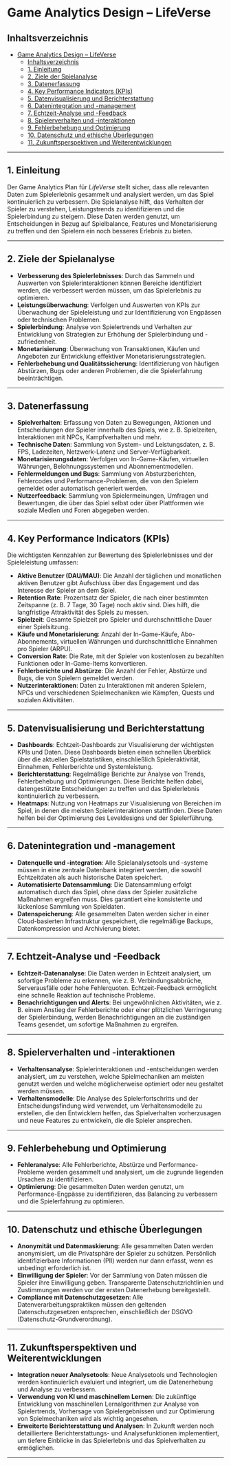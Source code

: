 # Game Analytics Design – LifeVerse

## Inhaltsverzeichnis

- [Game Analytics Design – LifeVerse](#game-analytics-design--lifeverse)
  - [Inhaltsverzeichnis](#inhaltsverzeichnis)
  - [1. Einleitung](#1-einleitung)
  - [2. Ziele der Spielanalyse](#2-ziele-der-spielanalyse)
  - [3. Datenerfassung](#3-datenerfassung)
  - [4. Key Performance Indicators (KPIs)](#4-key-performance-indicators-kpis)
  - [5. Datenvisualisierung und Berichterstattung](#5-datenvisualisierung-und-berichterstattung)
  - [6. Datenintegration und -management](#6-datenintegration-und--management)
  - [7. Echtzeit-Analyse und -Feedback](#7-echtzeit-analyse-und--feedback)
  - [8. Spielerverhalten und -interaktionen](#8-spielerverhalten-und--interaktionen)
  - [9. Fehlerbehebung und Optimierung](#9-fehlerbehebung-und-optimierung)
  - [10. Datenschutz und ethische Überlegungen](#10-datenschutz-und-ethische-überlegungen)
  - [11. Zukunftsperspektiven und Weiterentwicklungen](#11-zukunftsperspektiven-und-weiterentwicklungen)

---

## 1. Einleitung

Der Game Analytics Plan für *LifeVerse* stellt sicher, dass alle relevanten Daten zum Spielerlebnis gesammelt und analysiert werden, um das Spiel kontinuierlich zu verbessern. Die Spielanalyse hilft, das Verhalten der Spieler zu verstehen, Leistungstrends zu identifizieren und die Spielerbindung zu steigern. Diese Daten werden genutzt, um Entscheidungen in Bezug auf Spielbalance, Features und Monetarisierung zu treffen und den Spielern ein noch besseres Erlebnis zu bieten.

---

## 2. Ziele der Spielanalyse

- **Verbesserung des Spielerlebnisses**: Durch das Sammeln und Auswerten von Spielerinteraktionen können Bereiche identifiziert werden, die verbessert werden müssen, um das Spielerlebnis zu optimieren.
- **Leistungsüberwachung**: Verfolgen und Auswerten von KPIs zur Überwachung der Spieleleistung und zur Identifizierung von Engpässen oder technischen Problemen.
- **Spielerbindung**: Analyse von Spielertrends und Verhalten zur Entwicklung von Strategien zur Erhöhung der Spielerbindung und -zufriedenheit.
- **Monetarisierung**: Überwachung von Transaktionen, Käufen und Angeboten zur Entwicklung effektiver Monetarisierungsstrategien.
- **Fehlerbehebung und Qualitätssicherung**: Identifizierung von häufigen Abstürzen, Bugs oder anderen Problemen, die die Spielerfahrung beeinträchtigen.

---

## 3. Datenerfassung

- **Spielverhalten**: Erfassung von Daten zu Bewegungen, Aktionen und Entscheidungen der Spieler innerhalb des Spiels, wie z. B. Spielzeiten, Interaktionen mit NPCs, Kampfverhalten und mehr.
- **Technische Daten**: Sammlung von System- und Leistungsdaten, z. B. FPS, Ladezeiten, Netzwerk-Latenz und Server-Verfügbarkeit.
- **Monetarisierungsdaten**: Verfolgen von In-Game-Käufen, virtuellen Währungen, Belohnungssystemen und Abonnementmodellen.
- **Fehlermeldungen und Bugs**: Sammlung von Absturzberichten, Fehlercodes und Performance-Problemen, die von den Spielern gemeldet oder automatisch generiert werden.
- **Nutzerfeedback**: Sammlung von Spielermeinungen, Umfragen und Bewertungen, die über das Spiel selbst oder über Plattformen wie soziale Medien und Foren abgegeben werden.

---

## 4. Key Performance Indicators (KPIs)

Die wichtigsten Kennzahlen zur Bewertung des Spielerlebnisses und der Spieleleistung umfassen:

- **Aktive Benutzer (DAU/MAU)**: Die Anzahl der täglichen und monatlichen aktiven Benutzer gibt Aufschluss über das Engagement und das Interesse der Spieler an dem Spiel.
- **Retention Rate**: Prozentsatz der Spieler, die nach einer bestimmten Zeitspanne (z. B. 7 Tage, 30 Tage) noch aktiv sind. Dies hilft, die langfristige Attraktivität des Spiels zu messen.
- **Spielzeit**: Gesamte Spielzeit pro Spieler und durchschnittliche Dauer einer Spielsitzung.
- **Käufe und Monetarisierung**: Anzahl der In-Game-Käufe, Abo-Abonnements, virtuellen Währungen und durchschnittliche Einnahmen pro Spieler (ARPU).
- **Conversion Rate**: Die Rate, mit der Spieler von kostenlosen zu bezahlten Funktionen oder In-Game-Items konvertieren.
- **Fehlerberichte und Abstürze**: Die Anzahl der Fehler, Abstürze und Bugs, die von Spielern gemeldet werden.
- **Nutzerinteraktionen**: Daten zu Interaktionen mit anderen Spielern, NPCs und verschiedenen Spielmechaniken wie Kämpfen, Quests und sozialen Aktivitäten.

---

## 5. Datenvisualisierung und Berichterstattung

- **Dashboards**: Echtzeit-Dashboards zur Visualisierung der wichtigsten KPIs und Daten. Diese Dashboards bieten einen schnellen Überblick über die aktuellen Spielstatistiken, einschließlich Spieleraktivität, Einnahmen, Fehlerberichte und Systemleistung.
- **Berichterstattung**: Regelmäßige Berichte zur Analyse von Trends, Fehlerbehebung und Optimierungen. Diese Berichte helfen dabei, datengestützte Entscheidungen zu treffen und das Spielerlebnis kontinuierlich zu verbessern.
- **Heatmaps**: Nutzung von Heatmaps zur Visualisierung von Bereichen im Spiel, in denen die meisten Spielerinteraktionen stattfinden. Diese Daten helfen bei der Optimierung des Leveldesigns und der Spielerführung.

---

## 6. Datenintegration und -management

- **Datenquelle und -integration**: Alle Spielanalysetools und -systeme müssen in eine zentrale Datenbank integriert werden, die sowohl Echtzeitdaten als auch historische Daten speichert.
- **Automatisierte Datensammlung**: Die Datensammlung erfolgt automatisch durch das Spiel, ohne dass der Spieler zusätzliche Maßnahmen ergreifen muss. Dies garantiert eine konsistente und lückenlose Sammlung von Spieldaten.
- **Datenspeicherung**: Alle gesammelten Daten werden sicher in einer Cloud-basierten Infrastruktur gespeichert, die regelmäßige Backups, Datenkompression und Archivierung bietet.

---

## 7. Echtzeit-Analyse und -Feedback

- **Echtzeit-Datenanalyse**: Die Daten werden in Echtzeit analysiert, um sofortige Probleme zu erkennen, wie z. B. Verbindungsabbrüche, Serverausfälle oder hohe Fehlerquoten. Echtzeit-Feedback ermöglicht eine schnelle Reaktion auf technische Probleme.
- **Benachrichtigungen und Alerts**: Bei ungewöhnlichen Aktivitäten, wie z. B. einem Anstieg der Fehlerberichte oder einer plötzlichen Verringerung der Spielerbindung, werden Benachrichtigungen an die zuständigen Teams gesendet, um sofortige Maßnahmen zu ergreifen.

---

## 8. Spielerverhalten und -interaktionen

- **Verhaltensanalyse**: Spielerinteraktionen und -entscheidungen werden analysiert, um zu verstehen, welche Spielmechaniken am meisten genutzt werden und welche möglicherweise optimiert oder neu gestaltet werden müssen.
- **Verhaltensmodelle**: Die Analyse des Spielerfortschritts und der Entscheidungsfindung wird verwendet, um Verhaltensmodelle zu erstellen, die den Entwicklern helfen, das Spielverhalten vorherzusagen und neue Features zu entwickeln, die die Spieler ansprechen.

---

## 9. Fehlerbehebung und Optimierung

- **Fehleranalyse**: Alle Fehlerberichte, Abstürze und Performance-Probleme werden gesammelt und analysiert, um die zugrunde liegenden Ursachen zu identifizieren.
- **Optimierung**: Die gesammelten Daten werden genutzt, um Performance-Engpässe zu identifizieren, das Balancing zu verbessern und die Spielerfahrung zu optimieren.

---

## 10. Datenschutz und ethische Überlegungen

- **Anonymität und Datenmaskierung**: Alle gesammelten Daten werden anonymisiert, um die Privatsphäre der Spieler zu schützen. Persönlich identifizierbare Informationen (PII) werden nur dann erfasst, wenn es unbedingt erforderlich ist.
- **Einwilligung der Spieler**: Vor der Sammlung von Daten müssen die Spieler ihre Einwilligung geben. Transparente Datenschutzrichtlinien und Zustimmungen werden vor der ersten Datenerhebung bereitgestellt.
- **Compliance mit Datenschutzgesetzen**: Alle Datenverarbeitungspraktiken müssen den geltenden Datenschutzgesetzen entsprechen, einschließlich der DSGVO (Datenschutz-Grundverordnung).

---

## 11. Zukunftsperspektiven und Weiterentwicklungen

- **Integration neuer Analysetools**: Neue Analysetools und Technologien werden kontinuierlich evaluiert und integriert, um die Datenerhebung und Analyse zu verbessern.
- **Verwendung von KI und maschinellem Lernen**: Die zukünftige Entwicklung von maschinellen Lernalgorithmen zur Analyse von Spielertrends, Vorhersage von Spielergebnissen und zur Optimierung von Spielmechaniken wird als wichtig angesehen.
- **Erweiterte Berichterstattung und Analysen**: In Zukunft werden noch detailliertere Berichterstattungs- und Analysefunktionen implementiert, um tiefere Einblicke in das Spielerlebnis und das Spielverhalten zu ermöglichen.

---
